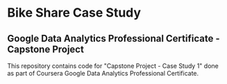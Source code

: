 # Bike Share Case Study
## Google Data Analytics Professional Certificate - Capstone Project
This repository contains code for "Capstone Project - Case Study 1" done as part of Coursera Google Data Analytics Professional Certificate.

